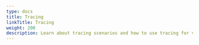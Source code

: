 ```yaml
---
type: docs
title: Tracing
linkTitle: Tracing
weight: 200
description: Learn about tracing scenarios and how to use tracing for visibility in your application
---
```


